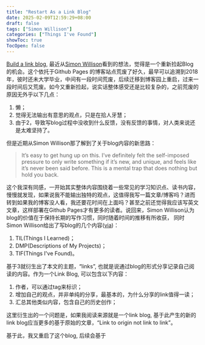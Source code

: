 ```yaml
---
title: "Restart As a Link Blog"
date: 2025-02-09T12:59:29+08:00
draft: false
tags: ["Simon Willison"]
categories: ["Things I've Found"]
showToc: true
TocOpen: false
---
```

[Build a link blog](https://simonwillison.net/2025/Feb/4/build-a-link-blog/), 最近从[Simon Willison](https://simonwillison.net/)看到的想法，觉得是一个重新捡起Blog的机会。这个依托于Github
Pages 的博客站点荒废了好久，最早可以追溯到2018年，彼时还未大学毕业，中间有一段时间荒废，后续迁移到博客园上重启，过来一段时间后又荒废。如今又重新捡起，说实话整体感受还是比较复杂的，之前荒废的原因无外乎以下几点：
1. 懒；
2. 觉得无法输出有意思的观点，只是在拾人牙慧；
3. 由于2，导致写blog过程中没收到什么反馈，没有反馈的事情，对人类来说还是太难坚持了。

但是近期从Simon Willison那了解到了关于blog内容的新思路：
> It’s easy to get hung up on this. I’ve definitely felt the self-imposed pressure to only write something if it’s new, and unique, and feels like it’s never been said before. This is a mental trap that does nothing but hold you back. 

这个我深有同感，一开始其实整体内容围绕着一些常见的学习知识点、读书内容，慢慢就发现，如果说我不能输出独特的观点，这值得我写一篇文章/博客吗？进而转到如果我的博客没人看，我还要花时间在上面吗？甚至之前还觉得我应该写英文文章，这样部署在Github Pages才有更多的读者。说回来，Simon Willison认为blog的价值在于保持长期的写作习惯，同时随着时间的推移有所收获， 同时Simon Willison给出了写blog的几个内容([via](https://simonwillison.net/2024/Dec/22/link-blog/))：
1. TIL(Things I Learned)；
2. DMP(Descriptions of My Projects)；
3. TIF(Things I've Found)。

基于3就衍生出了本文的主题，“links”, 也就是说通过blog的形式分享记录自己阅读的内容。作为一个Link Blog, 可以包含以下内容：
1. 作者，可以通过tag来标识；
2. 增加自己的观点，并非单纯的分享，最基本的，为什么分享的link值得一读；
3. 汇总其他类似内容，包含自己的历史创作；
   
这里衍生出的一个问题是，如果我阅读来源就是一个link blog, 基于此产生的新的link blog应当更多的基于原始的文章，“Link to origin not link to link”。

基于此，我又重启了这个blog, 后续会基于